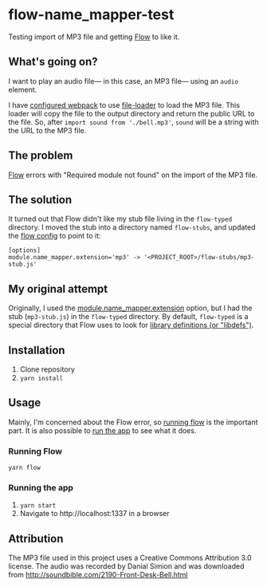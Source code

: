 # flow-name_mapper-test

Testing import of MP3 file
and getting [Flow](https://flow.org)
to like it.

## What's going on?

I want to play an audio file—
in this case, an MP3 file—
using an `audio` element.

I have
[configured webpack](webpack.config.js)
to use
[file-loader](https://github.com/webpack-contrib/file-loader)
to load the MP3 file.
This loader will copy the file to the output directory
and return the public URL to the file.
So, after `import sound from './bell.mp3'`,
`sound` will be a string
with the URL to the MP3 file.

## The problem

[Flow](https://flow.org)
errors with
"Required module not found"
on the import of the MP3 file.

## The solution

It turned out
that Flow didn't like
my stub file
living in the `flow-typed` directory.
I moved the stub
into a directory named `flow-stubs`,
and updated the [flow config](.flowconfig)
to point to it:

```
[options]
module.name_mapper.extension='mp3' -> '<PROJECT_ROOT>/flow-stubs/mp3-stub.js'
```

## My original attempt

Originally, I used the
[module.name_mapper.extension](https://flow.org/en/docs/config/options/#toc-module-name-mapper-extension-string-string)
option,
but I had the stub (`mp3-stub.js`)
in the `flow-typed` directory.
By default,
`flow-typed` is a special directory
that Flow uses
to look for
[library definitions (or "libdefs")](https://flow.org/en/docs/libdefs/).

## Installation

1. Clone repository
2. `yarn install`

## Usage

Mainly, I'm concerned about the Flow error,
so [running flow](#running-flow) is the important part.
It is also possible to [run the app](#running-the-app)
to see what it does.

### Running Flow

`yarn flow`

### Running the app

1. `yarn start`
2. Navigate to http://localhost:1337 in a browser

## Attribution

The MP3 file used in this project
uses a Creative Commons Attribution 3.0 license.
The audio was recorded by Danial Simion
and was downloaded from
http://soundbible.com/2190-Front-Desk-Bell.html
